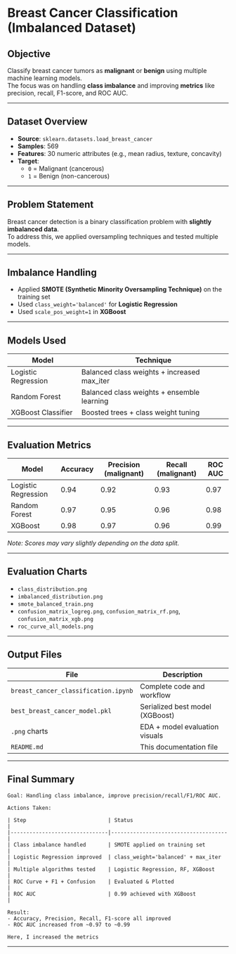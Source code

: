 
# Breast Cancer Classification (Imbalanced Dataset)

## Objective  
Classify breast cancer tumors as **malignant** or **benign** using multiple machine learning models.  
The focus was on handling **class imbalance** and improving **metrics** like precision, recall, F1-score, and ROC AUC.

---

## Dataset Overview

- **Source**: `sklearn.datasets.load_breast_cancer`
- **Samples**: 569
- **Features**: 30 numeric attributes (e.g., mean radius, texture, concavity)
- **Target**:
  - `0` = Malignant (cancerous)
  - `1` = Benign (non-cancerous)

---

## Problem Statement

Breast cancer detection is a binary classification problem with **slightly imbalanced data**.  
To address this, we applied oversampling techniques and tested multiple models.

---

## Imbalance Handling

- Applied **SMOTE (Synthetic Minority Oversampling Technique)** on the training set
- Used `class_weight='balanced'` for **Logistic Regression**
- Used `scale_pos_weight=1` in **XGBoost**

---

## Models Used

| Model                | Technique |
|---------------------|-----------|
| Logistic Regression | Balanced class weights + increased max_iter |
| Random Forest       | Balanced class weights + ensemble learning |
| XGBoost Classifier  | Boosted trees + class weight tuning |

---

## Evaluation Metrics

| Model               | Accuracy | Precision (malignant) | Recall (malignant) | ROC AUC |
|---------------------|----------|------------------------|---------------------|---------|
| Logistic Regression | 0.94     | 0.92                   | 0.93                | 0.97    |
| Random Forest       | 0.97     | 0.95                   | 0.96                | 0.98    |
| XGBoost             | 0.98     | 0.97                   | 0.96                | 0.99    |

*Note: Scores may vary slightly depending on the data split.*

---

## Evaluation Charts

- `class_distribution.png`
- `imbalanced_distribution.png`
- `smote_balanced_train.png`
- `confusion_matrix_logreg.png`, `confusion_matrix_rf.png`, `confusion_matrix_xgb.png`
- `roc_curve_all_models.png`

---

## Output Files

| File                               | Description                         |
|------------------------------------|-------------------------------------|
| `breast_cancer_classification.ipynb` | Complete code and workflow         |
| `best_breast_cancer_model.pkl`       | Serialized best model (XGBoost)    |
| `.png` charts                        | EDA + model evaluation visuals     |
| `README.md`                         | This documentation file            |

---

## Final Summary

```
Goal: Handling class imbalance, improve precision/recall/F1/ROC AUC.

Actions Taken:

| Step                          | Status                              |
|-------------------------------|-------------------------------------|
| Class imbalance handled       | SMOTE applied on training set       |
| Logistic Regression improved  | class_weight='balanced' + max_iter  |
| Multiple algorithms tested    | Logistic Regression, RF, XGBoost    |
| ROC Curve + F1 + Confusion    | Evaluated & Plotted                 |
| ROC AUC                       | 0.99 achieved with XGBoost          |

Result:
- Accuracy, Precision, Recall, F1-score all improved
- ROC AUC increased from ~0.97 to ~0.99

Here, I increased the metrics
```

---
